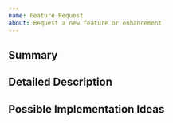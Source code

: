 ```yaml
---
name: Feature Request
about: Request a new feature or enhancement
---
```


<!-- Thanks for taking the time to recommend a feature! Please fill out the form below -->

## Summary
<!-- High level description of what this feature is -->

## Detailed Description
<!-- Lets get into the weeds here -->

## Possible Implementation Ideas
<!-- If you already have some idea of how to implement this, this would be the place to put it -->
